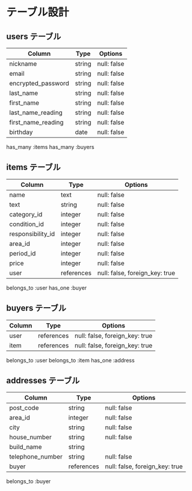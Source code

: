 # テーブル設計

## users テーブル

| Column                 | Type     | Options                 |
| ------------------     | ------   | -----------             |
| nickname               | string   | null: false |unique:true|
| email                  | string   | null: false             |
| encrypted_password     | string   | null: false             |
| last_name              | string   | null: false             |
| first_name             | string   | null: false |
| last_name_reading      | string   | null: false |
| first_name_reading     | string   | null: false |
| birthday               | date     | null: false |

has_many :items
has_many :buyers

## items テーブル

| Column            | Type      | Options     |
| ------------------| ------    | ----------- |
| name              | text      | null: false |
| text              | string    | null: false |
| category_id       | integer   | null: false |
| condition_id      | integer   | null: false |
| responsibility_id | integer   | null: false |
| area_id           | integer   | null: false |
| period_id         | integer   | null: false |
| price             | integer   | null: false |
| user              | references| null: false, foreign_key: true  |

belongs_to :user
has_one :buyer


## buyers テーブル

| Column    | Type       | Options                        |
| ------    | ---------- | ------------------------------ |
| user      | references | null: false, foreign_key: true |
| item      | references | null: false, foreign_key: true |

belongs_to :user
belongs_to :item
has_one :address

## addresses テーブル

| Column                 | Type       | Options     |
| ------------------     | ------     | ----------- |
| post_code              | string     | null: false |
| area_id                | integer    | null: false |
| city                   | string     | null: false |
| house_number           | string     | null: false |
| build_name             | string     |  
| telephone_number       | string     | null: false |
| buyer                  | references | null: false, foreign_key: true  |

belongs_to :buyer
